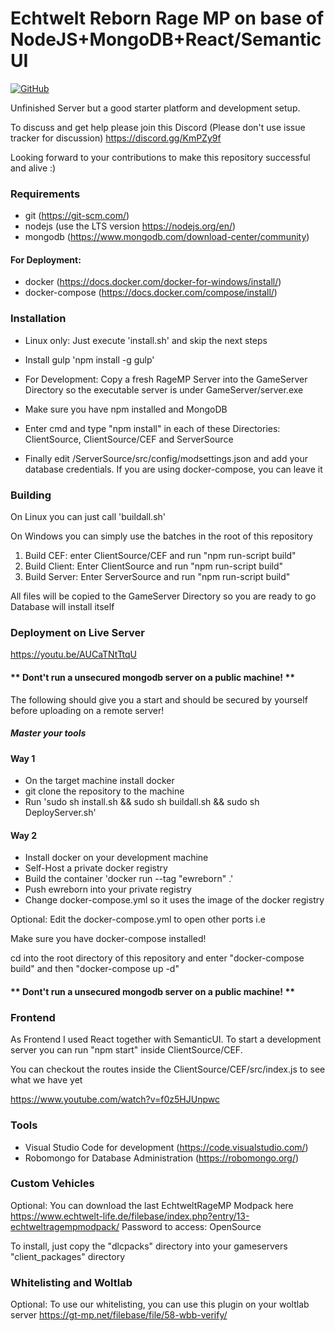 # Echtwelt Reborn Rage MP on base of NodeJS+MongoDB+React/SemanticUI

[![GitHub](https://img.shields.io/github/license/xzessmedia/EchtweltRageMP.svg)](#)

Unfinished Server but a good starter platform and development setup.

To discuss and get help please join this Discord (Please don't use issue tracker for discussion)
https://discord.gg/KmPZy9f

Looking forward to your contributions to make this repository successful and alive :)

### Requirements
- git (https://git-scm.com/)
- nodejs (use the LTS version https://nodejs.org/en/)
- mongodb (https://www.mongodb.com/download-center/community)

#### For Deployment:
- docker (https://docs.docker.com/docker-for-windows/install/)
- docker-compose (https://docs.docker.com/compose/install/)

### Installation
- Linux only: Just execute 'install.sh' and skip the next steps

- Install gulp 'npm install -g gulp'
- For Development: Copy a fresh RageMP Server into the GameServer Directory so the executable server is under GameServer/server.exe
- Make sure you have npm installed and MongoDB
- Enter cmd and type "npm install" in each of these Directories: ClientSource, ClientSource/CEF and ServerSource
- Finally edit /ServerSource/src/config/modsettings.json and add your database credentials. If you are using docker-compose, you can leave it

### Building
On Linux you can just call 'buildall.sh'

On Windows you can simply use the batches in the root of this repository

1. Build CEF: enter ClientSource/CEF and run "npm run-script build"
2. Build Client: Enter ClientSource and run "npm run-script build"
3. Build Server: Enter ServerSource and run "npm run-script build"

All files will be copied to the GameServer Directory so you are ready to go
Database will install itself

### Deployment on Live Server

https://youtu.be/AUCaTNtTtqU

#### ** Dont't run a unsecured mongodb server on a public machine! **

The following should give you a start and should be secured by yourself
before uploading on a remote server!

##### Master your tools


#### Way 1

- On the target machine install docker
- git clone the repository to the machine
- Run 'sudo sh install.sh && sudo sh buildall.sh && sudo sh DeployServer.sh'

#### Way 2

- Install docker on your development machine
- Self-Host a private docker registry
- Build the container 'docker run --tag "ewreborn" .'
- Push ewreborn into your private registry
- Change docker-compose.yml so it uses the image of the docker registry

Optional: Edit the docker-compose.yml to open other ports i.e

Make sure you have docker-compose installed!

cd into the root directory of this repository and enter "docker-compose build" and then "docker-compose up -d"

#### ** Dont't run a unsecured mongodb server on a public machine! **

### Frontend
As Frontend I used React together with SemanticUI.
To start a development server you can run "npm start" inside ClientSource/CEF.

You can checkout the routes inside the ClientSource/CEF/src/index.js to see what we have yet

https://www.youtube.com/watch?v=f0z5HJUnpwc

### Tools
- Visual Studio Code for development (https://code.visualstudio.com/)
- Robomongo for Database Administration (https://robomongo.org/)

### Custom Vehicles
Optional: You can download the last EchtweltRageMP Modpack here https://www.echtwelt-life.de/filebase/index.php?entry/13-echtweltragempmodpack/
Password to access: OpenSource

To install, just copy the "dlcpacks" directory into your gameservers "client_packages" directory


### Whitelisting and Woltlab
Optional: To use our whitelisting, you can use this plugin on your woltlab server
https://gt-mp.net/filebase/file/58-wbb-verify/